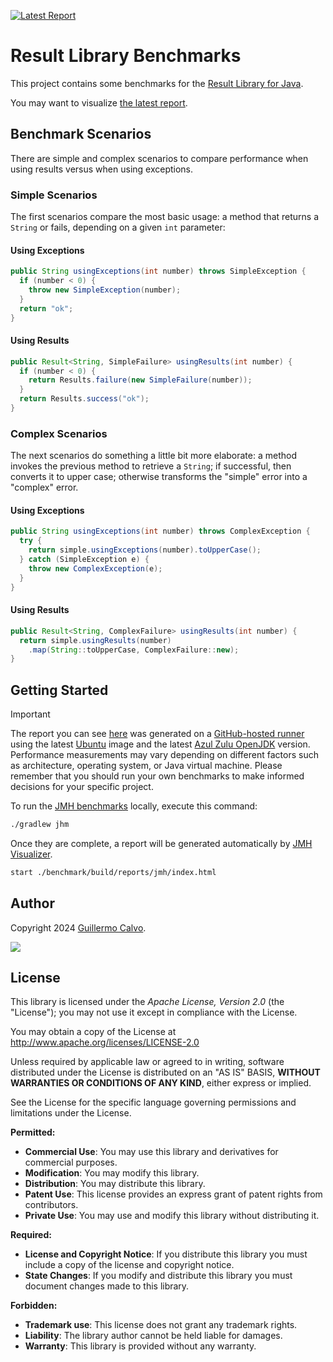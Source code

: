 
[![Latest Report][BADGE_TIMES_FASTER]][BENCHMARK]

# Result Library Benchmarks

This project contains some benchmarks for the [Result Library for Java][RESULT].

You may want to visualize [the latest report][BENCHMARK].


## Benchmark Scenarios

There are simple and complex scenarios to compare performance when using results versus when using exceptions.


### Simple Scenarios

The first scenarios compare the most basic usage: a method that returns a `String` or fails, depending on a given `int`
parameter:

#### Using Exceptions

```java
public String usingExceptions(int number) throws SimpleException {
  if (number < 0) {
    throw new SimpleException(number);
  }
  return "ok";
}
```

#### Using Results

```java
public Result<String, SimpleFailure> usingResults(int number) {
  if (number < 0) {
    return Results.failure(new SimpleFailure(number));
  }
  return Results.success("ok");
}
```

### Complex Scenarios

The next scenarios do something a little bit more elaborate: a method invokes the previous method to retrieve a
`String`; if successful, then converts it to upper case; otherwise transforms the "simple" error into a "complex" error.

#### Using Exceptions

```java
public String usingExceptions(int number) throws ComplexException {
  try {
    return simple.usingExceptions(number).toUpperCase();
  } catch (SimpleException e) {
    throw new ComplexException(e);
  }
}
```

#### Using Results

```java
public Result<String, ComplexFailure> usingResults(int number) {
  return simple.usingResults(number)
    .map(String::toUpperCase, ComplexFailure::new);
}
```


## Getting Started

> [!IMPORTANT]
>
> The report you can see [here][BENCHMARK] was generated on a [GitHub-hosted runner][GITHUB_HOSTED_RUNNER] using the
> latest [Ubuntu][UBUNTU_RUNNER] image and the latest [Azul Zulu OpenJDK][AZUL_ZULU_OPENJDK] version.
> Performance measurements may vary depending on different factors such as architecture, operating system, or Java
> virtual machine. Please remember that you should run your own benchmarks to make informed decisions for your specific
> project.

To run the [JMH benchmarks][JMH] locally, execute this command:

```sh
./gradlew jhm
```

Once they are complete, a report will be generated automatically by [JMH Visualizer][JMH_VISUALIZER].

```sh
start ./benchmark/build/reports/jmh/index.html
```


## Author

Copyright 2024 [Guillermo Calvo][AUTHOR].

[![][GUILLERMO_IMAGE]][GUILLERMO]


## License

This library is licensed under the *Apache License, Version 2.0* (the "License");
you may not use it except in compliance with the License.

You may obtain a copy of the License at <http://www.apache.org/licenses/LICENSE-2.0>

Unless required by applicable law or agreed to in writing, software distributed under the License
is distributed on an "AS IS" BASIS, **WITHOUT WARRANTIES OR CONDITIONS OF ANY KIND**, either express or implied.

See the License for the specific language governing permissions and limitations under the License.


**Permitted:**

- **Commercial Use**: You may use this library and derivatives for commercial purposes.
- **Modification**: You may modify this library.
- **Distribution**: You may distribute this library.
- **Patent Use**: This license provides an express grant of patent rights from contributors.
- **Private Use**: You may use and modify this library without distributing it.

**Required:**

- **License and Copyright Notice**: If you distribute this library you must include a copy of the license and copyright
  notice.
- **State Changes**: If you modify and distribute this library you must document changes made to this library.

**Forbidden:**

- **Trademark use**: This license does not grant any trademark rights.
- **Liability**: The library author cannot be held liable for damages.
- **Warranty**: This library is provided without any warranty.


[AUTHOR]:                       https://github.com/guillermocalvo/
[AZUL_ZULU_OPENJDK]:            https://github.com/actions/setup-java?tab=readme-ov-file#azul-zulu-openjdk
[BADGE_TIMES_FASTER]:           https://img.shields.io/endpoint?url=https://dev.leakyabstractions.com/result-benchmark/badge.json
[BENCHMARK]:                    https://dev.leakyabstractions.com/result-benchmark/
[GITHUB_HOSTED_RUNNER]:         https://docs.github.com/en/actions/using-github-hosted-runners/about-github-hosted-runners/about-github-hosted-runners#using-a-github-hosted-runner
[GUILLERMO]:                    https://guillermo.dev/
[GUILLERMO_IMAGE]:              https://guillermo.dev/assets/images/thumb.png
[JMH]:                          https://openjdk.org/projects/code-tools/jmh/
[JMH_VISUALIZER]:               https://github.com/jzillmann/jmh-visualizer/
[RESULT]:                       https://result.leakyabstractions.com/
[UBUNTU_RUNNER]:                https://docs.github.com/en/actions/using-github-hosted-runners/about-github-hosted-runners/about-github-hosted-runners#standard-github-hosted-runners-for-public-repositories
